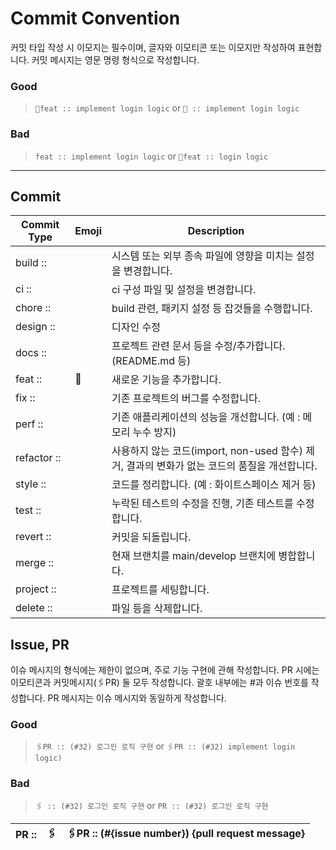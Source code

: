 # Commit Convention

커밋 타입 작성 시 이모지는 필수이며, 글자와 이모티콘 또는 이모지만 작성하여 표현합니다.
커밋 메시지는 영문 명령 형식으로 작성합니다.

### Good
> `🧩feat :: implement login logic` or `🧩 :: implement login logic`

### Bad
> `feat :: implement login logic` or `🧩feat :: login logic`

---

## Commit
| Commit Type | Emoji | Description |
| --- | --- | --- |
| build :: | | 시스템 또는 외부 종속 파일에 영향을 미치는 설정을 변경합니다. |
| ci :: | | ci 구성 파일 및 설정을 변경합니다. |
| chore :: | | build 관련, 패키지 설정 등 잡것들을 수행합니다. |
| design :: | | 디자인 수정 |
| docs :: | | 프로젝트 관련 문서 등을 수정/추가합니다. (README.md 등) |
| feat :: | 🧩 | 새로운 기능을 추가합니다. |
| fix :: | | 기존 프로젝트의 버그를 수정합니다. |
| perf :: | | 기존 애플리케이션의 성능을 개선합니다. (예 : 메모리 누수 방지) |
| refactor :: | | 사용하지 않는 코드(import, non-used 함수) 제거, 결과의 변화가 없는 코드의 품질을 개선합니다. |
| style :: | | 코드를 정리합니다. (예 : 화이트스페이스 제거 등) |
| test :: | | 누락된 테스트의 수정을 진행, 기존 테스트를 수정합니다. |
| revert :: | | 커밋을 되돌립니다. |
| merge :: | | 현재 브랜치를 main/develop 브랜치에 병합합니다. |
| project :: | | 프로젝트를 세팅합니다. |
| delete :: | | 파일 등을 삭제합니다. |

## Issue, PR
이슈 메시지의 형식에는 제한이 없으며, 주로 기능 구현에 관해 작성합니다.
PR 시에는 이모티콘과 커밋메시지(🖇PR) 둘 모두 작성합니다.
괄호 내부에는 #과 이슈 번호를 작성합니다.
PR 메시지는 이슈 메시지와 동일하게 작성합니다.
### Good
> `🖇PR :: (#32) 로그인 로직 구현` or `🖇PR :: (#32) implement login logic)`

### Bad
> `🖇 :: (#32) 로그인 로직 구현` or `PR :: (#32) 로그인 로직 구현`

| PR :: | 🖇 | 🖇PR :: (#{issue number}) {pull request message} |
| --- | --- | --- |
